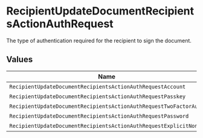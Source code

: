# RecipientUpdateDocumentRecipientsActionAuthRequest

The type of authentication required for the recipient to sign the document.


## Values

| Name                                                              | Value                                                             |
| ----------------------------------------------------------------- | ----------------------------------------------------------------- |
| `RecipientUpdateDocumentRecipientsActionAuthRequestAccount`       | ACCOUNT                                                           |
| `RecipientUpdateDocumentRecipientsActionAuthRequestPasskey`       | PASSKEY                                                           |
| `RecipientUpdateDocumentRecipientsActionAuthRequestTwoFactorAuth` | TWO_FACTOR_AUTH                                                   |
| `RecipientUpdateDocumentRecipientsActionAuthRequestPassword`      | PASSWORD                                                          |
| `RecipientUpdateDocumentRecipientsActionAuthRequestExplicitNone`  | EXPLICIT_NONE                                                     |